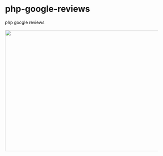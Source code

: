 # php-google-reviews
php google reviews<br><br>
<img src="https://cdn.discordapp.com/attachments/458308642920333322/783423979243307008/bandicam_2020-12-02_00-43-07-771.jpg" width="1000" height="400"> 
